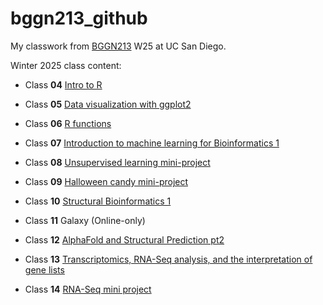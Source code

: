 # bggn213_github
My classwork from [BGGN213](https://bioboot.github.io/bggn213_W25/) W25 at UC San Diego.

Winter 2025 class content:

- Class **04** [Intro to R](https://github.com/hanhee-jo/bggn213_github/blob/ffc66549b8228ca6a27dd7f846a578e4576e91fc/Class4/Rlab_class4/Class4/HW-Class4.R)

- Class **05** [Data visualization with ggplot2](/Class5/RLab/Class5/class5.qmd)

- Class **06** [R functions](https://github.com/hanhee-jo/bggn213_github/blob/d7317177727c0b7f35ab80b18b330d3c8636cf9d/Class6/R%20Lab/Class6/Class6_R_functions.qmd)

- Class **07** [Introduction to machine learning for Bioinformatics 1](https://github.com/hanhee-jo/bggn213_github/blob/ffc66549b8228ca6a27dd7f846a578e4576e91fc/Class7/R%20work/Class7/Class7-Machine%20Learning1.qmd)

- Class **08** [Unsupervised learning mini-project](https://github.com/hanhee-jo/bggn213_github/blob/ffc66549b8228ca6a27dd7f846a578e4576e91fc/Class8/R%20lab/Class8/Class8-Mini%20project.qmd)

- Class **09** [Halloween candy mini-project](https://github.com/hanhee-jo/bggn213_github/blob/ffc66549b8228ca6a27dd7f846a578e4576e91fc/Class9/Class9-Halloween%20candy%20mini%20project/Class9-halloween%20candy%20project.qmd)

- Class **10** [Structural Bioinformatics 1](https://github.com/hanhee-jo/bggn213_github/blob/ffc66549b8228ca6a27dd7f846a578e4576e91fc/Class10/Class10/Calss10-Comparative%20structure%20analysis.qmd)

- Class **11** Galaxy (Online-only)

- Class **12** [AlphaFold and Structural Prediction pt2](https://github.com/hanhee-jo/bggn213_github/blob/ffc66549b8228ca6a27dd7f846a578e4576e91fc/Class12/Claass12/Alphafold%20analysis.qmd)

- Class **13** [Transcriptomics, RNA-Seq analysis, and the interpretation of gene lists](https://github.com/hanhee-jo/bggn213_github/blob/ffc66549b8228ca6a27dd7f846a578e4576e91fc/Class13/Class13/Class13.qmd)

- Class **14** [RNA-Seq mini project](https://github.com/hanhee-jo/bggn213_github/blob/ffc66549b8228ca6a27dd7f846a578e4576e91fc/Class14/Class%2014/Class14-RNAseq%20mini%20project.qmd)
